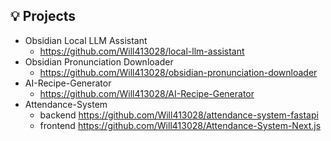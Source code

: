 ## 💡 Projects
- Obsidian Local LLM Assistant
  - https://github.com/Will413028/local-llm-assistant
- Obsidian Pronunciation Downloader
  - https://github.com/Will413028/obsidian-pronunciation-downloader
- AI-Recipe-Generator
  - https://github.com/Will413028/AI-Recipe-Generator
- Attendance-System 
  - backend https://github.com/Will413028/attendance-system-fastapi
  - frontend https://github.com/Will413028/Attendance-System-Next.js

